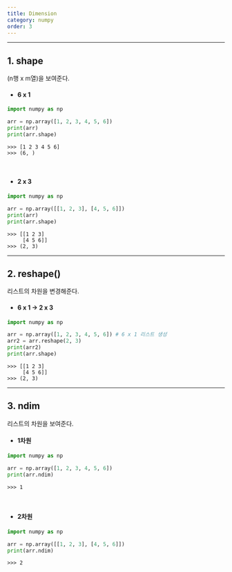 ```yaml
---
title: Dimension
category: numpy
order: 3
---
```


---
## 1. shape

(n행 x m열)을 보여준다.

* #### 6 x 1

```python
import numpy as np

arr = np.array([1, 2, 3, 4, 5, 6])
print(arr)
print(arr.shape)
```

    >>> [1 2 3 4 5 6]
    >>> (6, )

<br>

* #### 2 x 3

```python
import numpy as np

arr = np.array([[1, 2, 3], [4, 5, 6]])
print(arr)
print(arr.shape)
```

    >>> [[1 2 3]
         [4 5 6]]
    >>> (2, 3)

---

## 2. reshape()

리스트의 차원을 변경해준다.

* #### 6 x 1 -> 2 x 3

```python
import numpy as np

arr = np.array([1, 2, 3, 4, 5, 6]) # 6 x 1 리스트 생성
arr2 = arr.reshape(2, 3)
print(arr2)
print(arr.shape)
```

    >>> [[1 2 3]
         [4 5 6]]
    >>> (2, 3)

---

## 3. ndim

리스트의 차원을 보여준다.

* #### 1차원

```python
import numpy as np

arr = np.array([1, 2, 3, 4, 5, 6])
print(arr.ndim)
```

    >>> 1

<br>

* #### 2차원

```python
import numpy as np

arr = np.array([[1, 2, 3], [4, 5, 6]])
print(arr.ndim)
```

    >>> 2